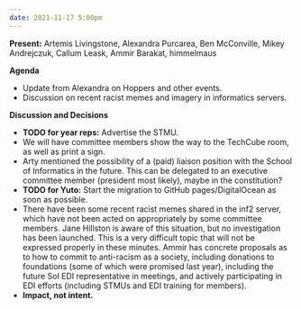 ```yaml
---
date: 2021-11-17 5:00pm
---
```


**Present:** Artemis Livingstone, Alexandra Purcarea, Ben McConville, Mikey Andrejczuk, Callum Leask, Ammir Barakat, himmelmaus

**Agenda**
* Update from Alexandra on Hoppers and other events.
* Discussion on recent racist memes and imagery in informatics servers.

**Discussion and Decisions**
* **TODO for year reps:** Advertise the STMU.
* We will have committee members show the way to the TechCube room, as well as print a sign.
* Arty mentioned the possibility of a (paid) liaison position with the School of Informatics in the future. This can be delegated to an executive committee member (president most likely), maybe in the constitution?
* **TODO for Yuto:** Start the migration to GitHub pages/DigitalOcean as soon as possible.
* There have been some recent racist memes shared in the inf2 server, which have not been acted on appropriately by some committee members. Jane Hillston is aware of this situation, but no investigation has been launched. This is a very difficult topic that will not be expressed properly in these minutes. Ammir has concrete proposals as to how to commit to anti-racism as a society, including donations to foundations (some of which were promised last year), including the future SoI EDI representative in meetings, and actively participating in EDI efforts (including STMUs and EDI training for members). 
* **Impact, not intent.**
